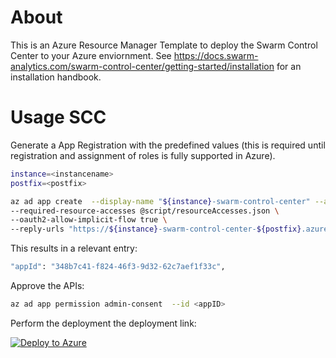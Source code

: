 # About
This is an Azure Resource Manager Template to deploy the Swarm Control Center to your Azure enviornment. See https://docs.swarm-analytics.com/swarm-control-center/getting-started/installation for an installation handbook.

# Usage SCC
Generate a App Registration with the predefined values (this is required until registration and assignment of roles is fully supported in Azure).

```bash
instance=<instancename>
postfix=<postfix>
```

```bash
az ad app create  --display-name "${instance}-swarm-control-center" --app-roles @script/appRoles.json \
--required-resource-accesses @script/resourceAccesses.json \
--oauth2-allow-implicit-flow true \
--reply-urls "https://${instance}-swarm-control-center-${postfix}.azurewebsites.net" 

```

This results in a relevant entry:
```bash
"appId": "348b7c41-f824-46f3-9d32-62c7aef1f33c",
```

Approve the APIs:
```bash
az ad app permission admin-consent  --id <appID>
```

Perform the deployment  the deployment link:

[![Deploy to Azure](https://aka.ms/deploytoazurebutton)](https://portal.azure.com/#create/Microsoft.Template/uri/https%3A%2F%2Fgithub.com%2Fhal9000-swarm%2Fswarm-control-center-deployment-template%2Fblob%2Fmaster%2FsccDeployment.json)

